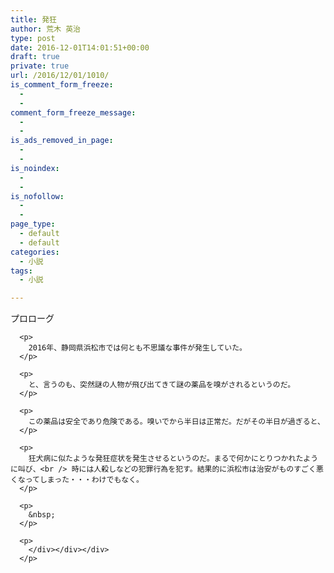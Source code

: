 ```yaml
---
title: 発狂
author: 荒木 英治
type: post
date: 2016-12-01T14:01:51+00:00
draft: true
private: true
url: /2016/12/01/1010/
is_comment_form_freeze:
  - 
  - 
comment_form_freeze_message:
  - 
  - 
is_ads_removed_in_page:
  - 
  - 
is_noindex:
  - 
  - 
is_nofollow:
  - 
  - 
page_type:
  - default
  - default
categories:
  - 小説
tags:
  - 小説

---
```

<div class="su-tabs su-tabs-style-default su-tabs-mobile-stack" data-active="1">
  <div class="su-tabs-nav">
    <span class="" data-url="" data-target="blank" tabindex="0" role="button">プロローグ</span>
  </div>
  
  <div class="su-tabs-panes">
    <div class="su-tabs-pane su-u-clearfix su-u-trim" data-title="プロローグ">
      </p> 
      
      <p>
        2016年、静岡県浜松市では何とも不思議な事件が発生していた。
      </p>
      
      <p>
        と、言うのも、突然謎の人物が飛び出てきて謎の薬品を嗅がされるというのだ。
      </p>
      
      <p>
        この薬品は安全であり危険である。嗅いでから半日は正常だ。だがその半日が過ぎると、
      </p>
      
      <p>
        狂犬病に似たような発狂症状を発生させるというのだ。まるで何かにとりつかれたように叫び、<br /> 時には人殺しなどの犯罪行為を犯す。結果的に浜松市は治安がものすごく悪くなってしまった・・・わけでもなく。
      </p>
      
      <p>
        &nbsp;
      </p>
      
      <p>
        </div></div></div>
      </p>